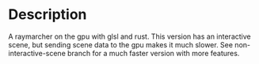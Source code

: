 # Description

A raymarcher on the gpu with glsl and rust. 
This version has an interactive scene, but sending scene data to the gpu makes it much slower. 
See non-interactive-scene branch for a much faster version with more features. 